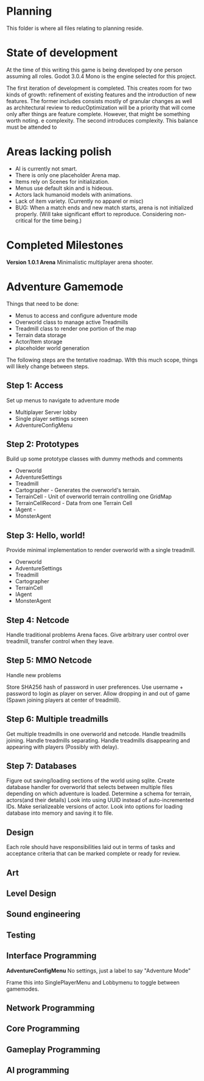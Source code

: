 # Planning

This folder is where all files relating to planning reside.

# State of development

At the time of this writing this game is being developed by
one person assuming all roles. Godot 3.0.4 Mono is the engine selected 
for this project.

The first iteration of development is completed. This creates room for
two kinds of growth: refinement of existing features and the introduction
of new features. The former includes consists mostly of granular changes
as well as architectural review to reducOptimization will be a priority that will come only after things are feature complete.  However, that might be something worth noting. e complexity. The second introduces
complexity. This balance must be attended to 

# Areas lacking polish
- AI is currently not smart.
- There is only one placeholder Arena map.
- Items rely on Scenes for initialization.
- Menus use default skin and is hideous.
- Actors lack humanoid models with animations.
- Lack of item variety. (Currently no apparel or misc)
- BUG: When a match ends and new match starts, arena is not initialized properly. (Will take significant effort to reproduce. Considering non-critical for the time being.)

# Completed Milestones

**Version 1.0.1 Arena**
Minimalistic multiplayer arena shooter.


# Adventure Gamemode


Things that need to be done:
- Menus to access and configure adventure mode
- Overworld class to manage active Treadmills
- Treadmill class to render one portion of the map
- Terrain data storage
- Actor/Item storage
- placeholder world generation

The following steps are the tentative roadmap. WIth this much scope, things will likely change between steps.

## Step 1: Access

Set up menus to navigate to adventure mode
- Multiplayer Server lobby
- Single player settings screen
- AdventureConfigMenu


## Step 2: Prototypes

Build up some prototype classes with dummy methods and comments
- Overworld
- AdventureSettings
- Treadmill
- Cartographer - Generates the overworld's terrain.
- TerrainCell - Unit of overworld terrain controlling one GridMap
- TerrainCellRecord - Data from one Terrain Cell
- IAgent - 
- MonsterAgent

## Step 3: Hello, world!

Provide minimal implementation to render overworld with a single treadmill.
- Overworld
- AdventureSettings
- Treadmill
- Cartographer
- TerrainCell
- IAgent
- MonsterAgent

## Step 4: Netcode

Handle traditional problems Arena faces.
Give arbitrary user control over treadmill, transfer control when they leave.


## Step 5: MMO Netcode
Handle new problems 

Store SHA256 hash of password in user preferences.
Use username + password to login as player on server.
Allow dropping in and out of game (Spawn joining players at center of treadmill).

## Step 6: Multiple treadmills

Get multiple treadmills in one overworld and netcode.
Handle treadmills joining.
Handle treadmills separating.
Handle treadmills disappearing and appearing with players (Possibly with delay).


## Step 7: Databases 

Figure out saving/loading sections of the world using sqlite.
Create database handler for overworld that selects between multiple files depending on which adventure is loaded.
Determine a schema for terrain, actors(and their details)
Look into using UUID instead of auto-incremented IDs.
Make serializeable versions of actor. 
Look into options for loading database into memory and saving it to file. 


## Design
Each role should have responsibilities laid out in terms of tasks and acceptance
criteria that can be marked complete or ready for review.

## Art

## Level Design

## Sound engineering

## Testing

## Interface Programming

**AdventureConfigMenu**
No settings, just a label to say "Adventure Mode"

Frame this into SinglePlayerMenu and Lobbymenu to toggle between gamemodes.

## Network Programming

## Core Programming

## Gameplay Programming

## AI programming
